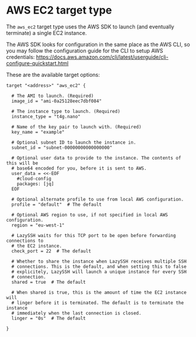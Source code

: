 # AWS EC2 target type

The `aws_ec2` target type uses the AWS SDK to launch (and eventually terminate)
a single EC2 instance.

The AWS SDK looks for configuration in the same place as the AWS CLI, so you
may follow the configuration guide for the CLI to setup AWS credentials:
https://docs.aws.amazon.com/cli/latest/userguide/cli-configure-quickstart.html

These are the available target options:

```hcl
target "<address>" "aws_ec2" {

  # The AMI to launch. (Required)
  image_id = "ami-0a25128eec7dbf084"

  # The instance type to launch. (Required)
  instance_type = "t4g.nano"

  # Name of the key pair to launch with. (Required)
  key_name = "example"

  # Optional subnet ID to launch the instance in.
  subnet_id = "subnet-00000000000000000"

  # Optional user data to provide to the instance. The contents of this will be
  # base64 encoded for you, before it is sent to AWS.
  user_data = <<-EOF
    #cloud-config
    packages: [jq]
  EOF

  # Optional alternate profile to use from local AWS configuration.
  profile = "default"  # The default

  # Optional AWS region to use, if not specified in local AWS configuration.
  region = "eu-west-1"

  # LazySSH waits for this TCP port to be open before forwarding connections to
  # the EC2 instance.
  check_port = 22  # The default

  # Whether to share the instance when LazySSH receives multiple SSH
  # connections. This is the default, and when setting this to false
  # explicitely, LazySSH will launch a unique instance for every SSH
  # connection.
  shared = true  # The default

  # When shared is true, this is the amount of time the EC2 instance will
  # linger before it is terminated. The default is to terminate the instance
  # immediately when the last connection is closed.
  linger = "0s"  # The default

}
```
